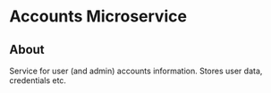 # Accounts Microservice

## About
Service for user (and admin) accounts information. Stores user data, credentials etc.